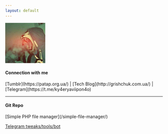 ```yaml
---
layout: default
---
```

![Logo](/assets/images/logo_tmblr.jpeg)
<h4>Сonnection with me</h4>
[Tumblr](https://patap.org.ua/) | [Tech Blog](http://grishchuk.com.ua/) | <i class="fa fa-telegram" aria-hidden="true"></i> [Telegram](https://t.me/ky4eryaviipon4o)
<hr>


<h4>Git Repo</h4>
[Simple PHP file manager](/simple-file-manager/)

[Telegram tweaks/tools/bot](/Telegram-tweaks/)

